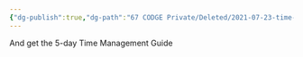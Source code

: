 ```yaml
---
{"dg-publish":true,"dg-path":"67 CODGE Private/Deleted/2021-07-23-time-sign-up.md","dg-permalink":"time-sign-up","permalink":"/time-sign-up/","title":"Sign up for the Newsletter","noteIcon":"","created":"","updated":"2023-07-24T21:33:31.127-04:00"}
---
```



And get the 5-day Time Management Guide



